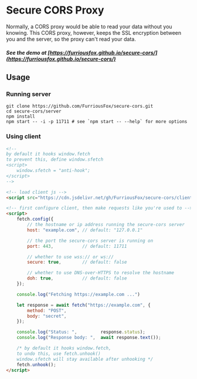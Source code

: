 # Secure CORS Proxy
Normally, a CORS proxy would be able to read your data without you knowing.
This CORS proxy, however, keeps the SSL encryption between you and the server, so the proxy can't read your data.

##### See the demo at [https://furriousfox.github.io/secure-cors/](https://furriousfox.github.io/secure-cors/)

## Usage
### Running server
```shell
git clone https://github.com/FurriousFox/secure-cors.git
cd secure-cors/server
npm install
npm start -- -i -p 11711 # see `npm start -- --help` for more options
```
### Using client
```html
<!--
by default it hooks window.fetch
to prevent this, define window.sfetch
<script>
    window.sfetch = "anti-hook";
</script>
-->

<!-- load client js -->
<script src="https://cdn.jsdelivr.net/gh/FurriousFox/secure-cors/client/browser.js"></script>

<!-- first configure client, then make requests like you're used to -->
<script>
    fetch.config({
        // the hostname or ip address running the secure-cors server
        host: "example.com", // default: "127.0.0.1"

        // the port the secure-cors server is running on
        port: 443,           // default: 11711

        // whether to use wss:// or ws://
        secure: true,        // default: false

        // whether to use DNS-over-HTTPS to resolve the hostname
        doh: true,           // default: false
    });

    console.log("Fetching https://example.com ...")

    let response = await fetch("https://example.com", {
        method: "POST",
        body: "secret",
    });

    console.log("Status: ",         response.status);
    console.log("Response body: ",  await response.text());

    /* by default it hooks window.fetch,
    to undo this, use fetch.unhook()
    window.sfetch will stay available after unhooking */
    fetch.unhook();
</script>
```